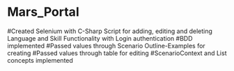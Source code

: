 # Mars_Portal
#Created Selenium with C-Sharp Script for adding, editing and deleting Language and Skill Functionality with Login authentication
#BDD implemented
#Passed values through Scenario Outline-Examples for creating
#Passed values through table for editing
#ScenarioContext and List concepts implemented